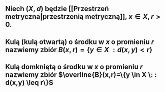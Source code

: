 ##  Niech $(X,d)$ będzie [[Przestrzeń metryczna|przestrzenią metryczną]], $x\in X, r>0$.
## **Kulą** (**kulą otwartą**) o środku w $x$ o promieniu $r$ nazwiemy zbiór $B(x,r)=\{y \in X \: : d(x,y) < r\}$
## **Kulą domkniętą** o środku w $x$ o promieniu $r$ nazwiemy zbiór $\overline{B}(x,r)=\{y \in X \: : d(x,y) \leq r\}$

